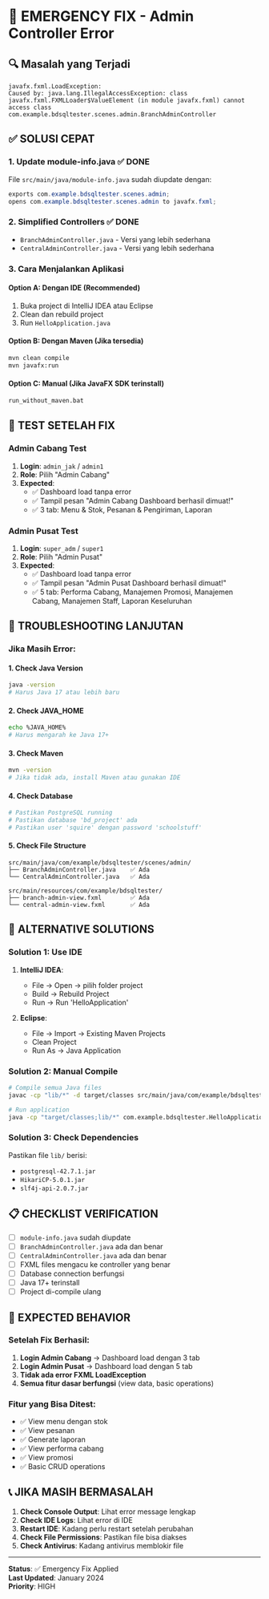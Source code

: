 # 🚨 EMERGENCY FIX - Admin Controller Error

## 🔍 Masalah yang Terjadi
```
javafx.fxml.LoadException: 
Caused by: java.lang.IllegalAccessException: class javafx.fxml.FXMLLoader$ValueElement (in module javafx.fxml) cannot access class com.example.bdsqltester.scenes.admin.BranchAdminController
```

## ✅ SOLUSI CEPAT

### 1. **Update module-info.java** ✅ DONE
File `src/main/java/module-info.java` sudah diupdate dengan:
```java
exports com.example.bdsqltester.scenes.admin;
opens com.example.bdsqltester.scenes.admin to javafx.fxml;
```

### 2. **Simplified Controllers** ✅ DONE
- `BranchAdminController.java` - Versi yang lebih sederhana
- `CentralAdminController.java` - Versi yang lebih sederhana

### 3. **Cara Menjalankan Aplikasi**

#### Option A: Dengan IDE (Recommended)
1. Buka project di IntelliJ IDEA atau Eclipse
2. Clean dan rebuild project
3. Run `HelloApplication.java`

#### Option B: Dengan Maven (Jika tersedia)
```bash
mvn clean compile
mvn javafx:run
```

#### Option C: Manual (Jika JavaFX SDK terinstall)
```bash
run_without_maven.bat
```

## 🎯 **TEST SETELAH FIX**

### Admin Cabang Test
1. **Login**: `admin_jak` / `admin1`
2. **Role**: Pilih "Admin Cabang"
3. **Expected**: 
   - ✅ Dashboard load tanpa error
   - ✅ Tampil pesan "Admin Cabang Dashboard berhasil dimuat!"
   - ✅ 3 tab: Menu & Stok, Pesanan & Pengiriman, Laporan

### Admin Pusat Test
1. **Login**: `super_adm` / `super1`
2. **Role**: Pilih "Admin Pusat"
3. **Expected**:
   - ✅ Dashboard load tanpa error
   - ✅ Tampil pesan "Admin Pusat Dashboard berhasil dimuat!"
   - ✅ 5 tab: Performa Cabang, Manajemen Promosi, Manajemen Cabang, Manajemen Staff, Laporan Keseluruhan

## 🔧 **TROUBLESHOOTING LANJUTAN**

### Jika Masih Error:

#### 1. **Check Java Version**
```bash
java -version
# Harus Java 17 atau lebih baru
```

#### 2. **Check JAVA_HOME**
```bash
echo %JAVA_HOME%
# Harus mengarah ke Java 17+
```

#### 3. **Check Maven**
```bash
mvn -version
# Jika tidak ada, install Maven atau gunakan IDE
```

#### 4. **Check Database**
```bash
# Pastikan PostgreSQL running
# Pastikan database 'bd_project' ada
# Pastikan user 'squire' dengan password 'schoolstuff'
```

#### 5. **Check File Structure**
```
src/main/java/com/example/bdsqltester/scenes/admin/
├── BranchAdminController.java    ✅ Ada
└── CentralAdminController.java   ✅ Ada

src/main/resources/com/example/bdsqltester/
├── branch-admin-view.fxml        ✅ Ada
└── central-admin-view.fxml       ✅ Ada
```

## 🚀 **ALTERNATIVE SOLUTIONS**

### Solution 1: Use IDE
1. **IntelliJ IDEA**:
   - File → Open → pilih folder project
   - Build → Rebuild Project
   - Run → Run 'HelloApplication'

2. **Eclipse**:
   - File → Import → Existing Maven Projects
   - Clean Project
   - Run As → Java Application

### Solution 2: Manual Compile
```bash
# Compile semua Java files
javac -cp "lib/*" -d target/classes src/main/java/com/example/bdsqltester/**/*.java

# Run application
java -cp "target/classes;lib/*" com.example.bdsqltester.HelloApplication
```

### Solution 3: Check Dependencies
Pastikan file `lib/` berisi:
- `postgresql-42.7.1.jar`
- `HikariCP-5.0.1.jar`
- `slf4j-api-2.0.7.jar`

## 📋 **CHECKLIST VERIFICATION**

- [ ] `module-info.java` sudah diupdate
- [ ] `BranchAdminController.java` ada dan benar
- [ ] `CentralAdminController.java` ada dan benar
- [ ] FXML files mengacu ke controller yang benar
- [ ] Database connection berfungsi
- [ ] Java 17+ terinstall
- [ ] Project di-compile ulang

## 🎯 **EXPECTED BEHAVIOR**

### Setelah Fix Berhasil:
1. **Login Admin Cabang** → Dashboard load dengan 3 tab
2. **Login Admin Pusat** → Dashboard load dengan 5 tab
3. **Tidak ada error FXML LoadException**
4. **Semua fitur dasar berfungsi** (view data, basic operations)

### Fitur yang Bisa Ditest:
- ✅ View menu dengan stok
- ✅ View pesanan
- ✅ Generate laporan
- ✅ View performa cabang
- ✅ View promosi
- ✅ Basic CRUD operations

## 📞 **JIKA MASIH BERMASALAH**

1. **Check Console Output**: Lihat error message lengkap
2. **Check IDE Logs**: Lihat error di IDE
3. **Restart IDE**: Kadang perlu restart setelah perubahan
4. **Check File Permissions**: Pastikan file bisa diakses
5. **Check Antivirus**: Kadang antivirus memblokir file

---

**Status**: ✅ Emergency Fix Applied  
**Last Updated**: January 2024  
**Priority**: HIGH 